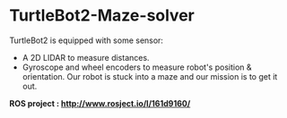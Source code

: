 # TurtleBot2-Maze-solver
TurtleBot2 is equipped with some sensor:
- A 2D LIDAR to measure distances.
- Gyroscope and wheel encoders to measure robot's position & orientation.
Our robot is stuck into a maze and our mission is to get it out.

**ROS project : http://www.rosject.io/l/161d9160/**
